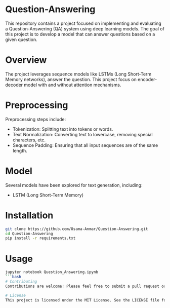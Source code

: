 # Question-Answering
This repository contains a project focused on implementing and evaluating a Question-Answering (QA) system using deep learning models. The goal of this project is to develop a model that can answer questions based on a given question.

# Overview
The project leverages sequence models like LSTMs (Long Short-Term Memory networks), answer the question. This project focus on encoder-decoder model with and without attention mechanisms.

# Preprocessing
Preprocessing steps include:

* Tokenization: Splitting text into tokens or words.
* Text Normalization: Converting text to lowercase, removing special characters, etc.
* Sequence Padding: Ensuring that all input sequences are of the same length.
 
# Model
Several models have been explored for text generation, including:

* LSTM (Long Short-Term Memory)

# Installation
```bash
git clone https://github.com/Osama-Anmar/Question-Answering.git
cd Question-Answering
pip install -r requirements.txt
```
# Usage
```bash
jupyter notebook Question_Answering.ipynb
```bash
# Contributing
Contributions are welcome! Please feel free to submit a pull request or open an issue if you have suggestions or improvements.

# License
This project is licensed under the MIT License. See the LICENSE file for more details.
